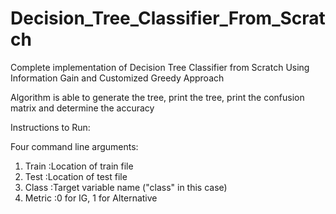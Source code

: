 # Decision_Tree_Classifier_From_Scratch
Complete implementation of Decision Tree Classifier from Scratch Using Information Gain and Customized Greedy Approach

Algorithm is able to generate the tree, print the tree, print the confusion matrix and determine the accuracy <br>

Instructions to Run: <br>

Four command line arguments:<br>
1. Train :Location of train file <br>
2. Test :Location of test file <br>
3. Class :Target variable name ("class" in this case) <br>
4. Metric :0  for IG, 1 for Alternative <br>
